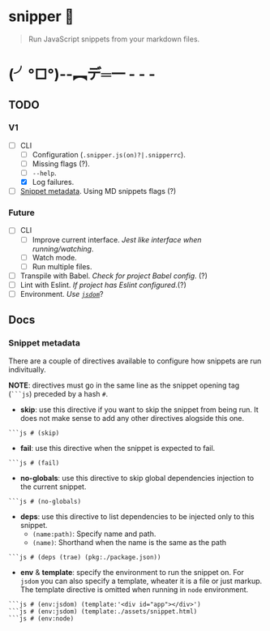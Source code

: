 # snipper :gun:

> Run JavaScript snippets from your markdown files.

# (╯°□°)--︻デ═一 - - -

## TODO

### V1
- [ ] CLI
  - [ ] Configuration (`.snipper.js(on)?|.snipperrc`).
  - [ ] Missing flags (?).
  - [ ] `--help`.
  - [x] Log failures. 
- [ ] [Snippet metadata](#snippet-metadata). Using MD snippets flags (?)

### Future

- [ ] CLI
  - [ ] Improve current interface. _Jest like interface when running/watching_.
  - [ ] Watch mode.
  - [ ] Run multiple files.
- [ ] Transpile with Babel. _Check for project Babel config_. (?)
- [ ] Lint with Eslint. _If project has Eslint configured_.(?)
- [ ] Environment. _Use [`jsdom`](https://github.com/tmpvar/jsdom)_?

## Docs


### Snippet metadata

There are a couple of directives available to configure how snippets are run
indivitually.

**NOTE**: directives must go in the same line as the snippet opening tag (` ```js `) preceded by a hash `#`.

- **skip**: use this directive if you want to skip the snippet from being run. It does not make sense to add any other directives alogside this one.
```
```js # (skip)
```
- **fail**: use this directive when the snippet is expected to fail.
```
```js # (fail)
```
- **no-globals**: use this directive to skip global dependencies injection to the current snippet.
```
```js # (no-globals)
```
- **deps**: use this directive to list dependencies to be injected only to this snippet.
  - `(name:path)`: Specify name and path.
  - `(name)`: Shorthand when the name is the same as the path
```
```js # (deps (trae) (pkg:./package.json))
```
- **env** & **template**: specify the environment to run the snippet on. For `jsdom` you can also specify a template, wheater it is a file or just markup. The template directive is omitted when running in `node` environment.
```
```js # (env:jsdom) (template:'<div id="app"></div>') 
```js # (env:jsdom) (template:./assets/snippet.html)
```js # (env:node)
```
